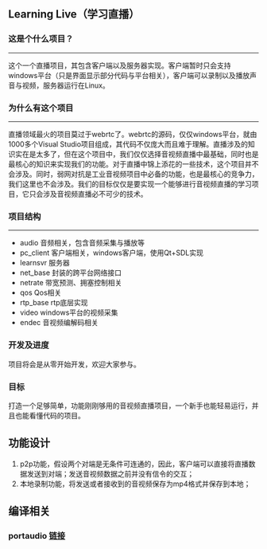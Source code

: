 ## Learning Live（学习直播）
### 这是个什么项目？
--- 
这个一个直播项目，其包含客户端以及服务器实现。客户端暂时只会支持windows平台（只是界面显示部分代码与平台相关），客户端可以录制以及播放声音与视频，服务器运行在Linux。

### 为什么有这个项目
--- 
直播领域最火的项目莫过于webrtc了。webrtc的源码，仅仅windows平台，就由1000多个Visual Studio项目组成，其代码不仅庞大而且难于理解。直播涉及的知识实在是太多了，但在这个项目中，我们仅仅选择音视频直播中最基础，同时也是最核心的知识来实现我们的功能。对于直播中锦上添花的一些技术，这个项目并不会涉及。同时，弱网对抗是工业音视频项目中必备的功能，也是最核心的竞争力，我们这里也不会涉及。我们的目标仅仅是要实现一个能够进行音视频直播的学习项目，它只会涉及音视频直播必不可少的技术。

### 项目结构
--- 
* audio 音频相关，包含音频采集与播放等
* pc_client 客户端相关，windows客户端，使用Qt+SDL实现
* learnsvr 服务器
* net_base 封装的跨平台网络接口
* netrate 带宽预测、拥塞控制相关
* qos Qos相关
* rtp_base rtp底层实现
* video windows平台的视频采集
* endec 音视频编解码相关

### 开发及进度
项目将会是从零开始开发，欢迎大家参与。

### 目标
打造一个足够简单，功能刚刚够用的音视频直播项目，一个新手也能轻易运行，并且也能看懂代码的项目。

## 功能设计
1. p2p功能，假设两个对端是无条件可连通的，因此，客户端可以直接将直播数据发送到对端；发送音视频数据之前并没有信令的交互；
2. 本地录制功能，将发送或者接收到的音视频保存为mp4格式并保存到本地；

## 编译相关
### portaudio [链接](http://portaudio.com/docs/v19-doxydocs/compile_windows.html)
